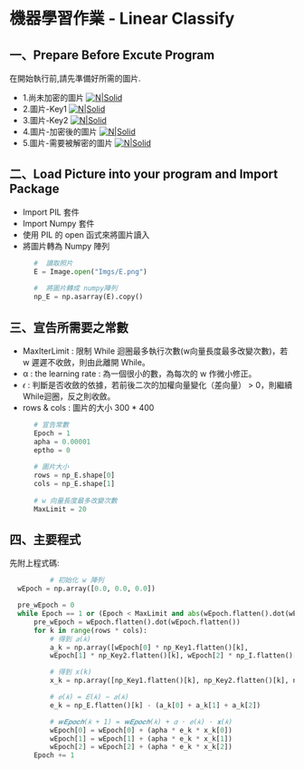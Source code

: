 # 機器學習作業 - Linear Classify


## 一、Prepare Before Excute Program
在開始執行前,請先準備好所需的圖片.
  - 1.尚未加密的圖片
  [![N|Solid](https://i.imgur.com/gHx1ho1.png)](https://github.com/kevinlin0638)
  - 2.圖片-Key1
  [![N|Solid](https://i.imgur.com/ccohdiD.png)](https://github.com/kevinlin0638)
  - 3.圖片-Key2
  [![N|Solid](https://i.imgur.com/ZUFa20k.png)](https://github.com/kevinlin0638)
  - 4.圖片-加密後的圖片
  [![N|Solid](https://i.imgur.com/BB3Oei7.png)](https://github.com/kevinlin0638)
  - 5.圖片-需要被解密的圖片
  [![N|Solid](https://i.imgur.com/6k7JihR.png)](https://github.com/kevinlin0638)

## 二、Load Picture into your program and Import Package

  - Import PIL 套件
  - Import Numpy 套件
  - 使用 PIL 的 open 函式來將圖片讀入
  - 將圖片轉為 Numpy 陣列
  ```python
        #  讀取照片
        E = Image.open("Imgs/E.png")
        
        #  將圖片轉成 numpy陣列
        np_E = np.asarray(E).copy()
  ```

## 三、宣告所需要之常數
  - MaxIterLimit : 限制 While 迴圈最多執行次數(w向量長度最多改變次數)，若 w 遲遲不收斂，則由此離開 While。
  - α : the learning rate : 為一個很小的數，為每次的 w 作微小修正。
  - 𝜖 : 判斷是否收斂的依據，若前後二次的加權向量變化（差向量） > 0，則繼續While迴圈，反之則收斂。 
  - rows & cols : 圖片的大小 300 * 400
  
  ```python
        # 宣告常數
        Epoch = 1
        apha = 0.00001
        eptho = 0
    
        # 圖片大小
        rows = np_E.shape[0]
        cols = np_E.shape[1]
    
        # w 向量長度最多改變次數
        MaxLimit = 20
  ```


## 四、主要程式
[//]:U2FsdGVkX1+S0wU/4R6RatUoEm8KT+cRx05NtMHy2bq49ne9ep9nY985c6WcJAdo
先附上程式碼:

  ```python
            # 初始化 w 陣列
    wEpoch = np.array([0.0, 0.0, 0.0])

    pre_wEpoch = 0
    while Epoch == 1 or (Epoch < MaxLimit and abs(wEpoch.flatten().dot(wEpoch.flatten()) - pre_wEpoch) > eptho):
        pre_wEpoch = wEpoch.flatten().dot(wEpoch.flatten())
        for k in range(rows * cols):
            # 得到 𝑎(𝑘)
            a_k = np.array([wEpoch[0] * np_Key1.flatten()[k], 
            wEpoch[1] * np_Key2.flatten()[k], wEpoch[2] * np_I.flatten()[k]])

            # 得到 x(k)
            x_k = np.array([np_Key1.flatten()[k], np_Key2.flatten()[k], np_I.flatten()[k]])

            # 𝑒(𝑘) = 𝐸(𝑘) − 𝑎(𝑘)
            e_k = np_E.flatten()[k] - (a_k[0] + a_k[1] + a_k[2])

            # 𝒘𝑬𝒑𝒐𝒄𝒉(𝑘 + 1) = 𝐰𝑬𝒑𝒐𝒄𝒉(𝑘) + 𝛼 ⋅ 𝑒(𝑘) ⋅ 𝐱(𝑘)
            wEpoch[0] = wEpoch[0] + (apha * e_k * x_k[0])
            wEpoch[1] = wEpoch[1] + (apha * e_k * x_k[1])
            wEpoch[2] = wEpoch[2] + (apha * e_k * x_k[2])
        Epoch += 1
  ```
